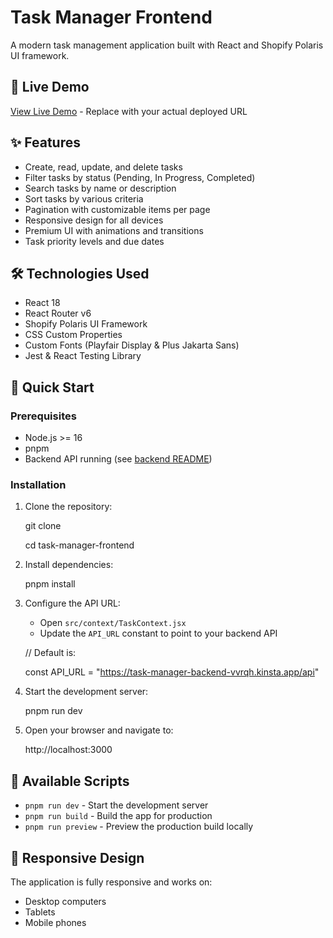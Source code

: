 # Task Manager Frontend

A modern task management application built with React and Shopify Polaris UI framework.



## 🔗 Live Demo

[View Live Demo](https://your-task-manager-url.vercel.app) - Replace with your actual deployed URL

## ✨ Features

- Create, read, update, and delete tasks
- Filter tasks by status (Pending, In Progress, Completed)
- Search tasks by name or description
- Sort tasks by various criteria
- Pagination with customizable items per page
- Responsive design for all devices
- Premium UI with animations and transitions
- Task priority levels and due dates

## 🛠️ Technologies Used

- React 18
- React Router v6
- Shopify Polaris UI Framework
- CSS Custom Properties
- Custom Fonts (Playfair Display & Plus Jakarta Sans)
- Jest & React Testing Library

## 🚀 Quick Start

### Prerequisites

- Node.js >= 16
- pnpm 
- Backend API running (see [backend README](./backend-readme.md))

### Installation

1. Clone the repository:
  
   git clone <repository-url>

   cd task-manager-frontend
  

2. Install dependencies:
  

   pnpm install
 
  

3. Configure the API URL:

   - Open `src/context/TaskContext.jsx`
   - Update the `API_URL` constant to point to your backend API



   // Default is:

   const API_URL = "https://task-manager-backend-vvrqh.kinsta.app/api"



4. Start the development server:
  
   pnpm run dev
  


5. Open your browser and navigate to:
  
   http://localhost:3000
 

## 📝 Available Scripts

- `pnpm run dev` - Start the development server
- `pnpm run build` - Build the app for production
- `pnpm run preview` - Preview the production build locally



## 📱 Responsive Design

The application is fully responsive and works on:
- Desktop computers
- Tablets
- Mobile phones




